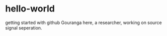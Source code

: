 # hello-world
getting started with github
Gouranga here, a researcher, working on source signal seperation.
